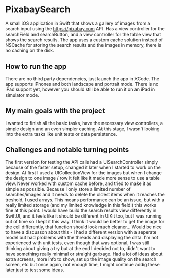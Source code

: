 # PixabaySearch

A small iOS application in Swift that shows a gallery of images from a search input using the https://pixabay.com API. Has a view controller for the searchField and searchButton, and a view controller for the table view that shows the search results. The app uses a custom cache solution instead of NSCache for storing the search results and the images in memory, there is no caching on the disk.

## How to run the app

There are no third party dependencies, just launch the app in XCode. The app supports iPhones and both landscape and portrait mode. There is no iPad support yet, however you should still be able to run it on an iPad in simulator mode.

## My main goals with the project

I wanted to finish all the basic tasks, have the necessary view controllers, a simple design and an even simpler caching. At this stage, I wasn't looking into the extra tasks like unit tests or data persistence.

## Challenges and notable turning points

The first version for testing the API calls had a UISearchController simply because of the faster setup, changed it later when I started to work on the design.
At first I used a UICollectionView for the images but when I change the design to one image / row it felt like it made more sense to use a table view.
Never worked with custom cache before, and tried to make it as simple as possible. Because I only store a limited number of searches/images and it needs to delete the oldest items when it reaches the treshold, I used arrays. This means performance can be an issue, but with a really limited storage (and my limited knowledge in this field!) this works fine at this point.
I would have build the search results view differently in SwiftUI, and it feels like it should be different in UIKit too, but I was running out of time so I kept it this way. I think it would be better to get the image for the cell differently, that function should look much cleaner... Would be nice to have a discusson about this - I had a different version with a seperate model but had problems with the threads and displaying the data.
I'm not experienced with unit tests, even though that was optional, I was still thinking about giving a try but at the end I decided not to, didn't want to have something really minimal or straight garbage.
Had a lot of ideas about extra screens, more info to show, set up the image quality on the search screen, etc but once again, not enough time, I might continue addig these later just to test some ideas.
